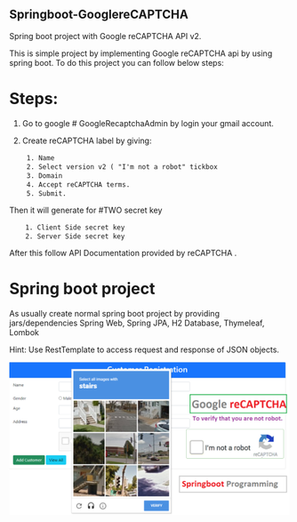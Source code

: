 ## Springboot-GooglereCAPTCHA
Spring boot project with Google reCAPTCHA API v2. 

This is simple project by implementing Google reCAPTCHA api by using spring boot. To do this project you can follow below steps:

# Steps:
1. Go to google # GoogleRecaptchaAdmin by login your gmail account.
2. Create reCAPTCHA label by giving:

        1. Name
        2. Select version v2 ( "I'm not a robot" tickbox
        3. Domain
        4. Accept reCAPTCHA terms.
        5. Submit.
        
  Then it will generate for #TWO secret key
  
        1. Client Side secret key
        2. Server Side secret key
   After this follow API Documentation provided by reCAPTCHA .
   
   
   # Spring boot project
   As usually create normal spring boot project by providing jars/dependencies Spring Web, Spring JPA, H2 Database, Thymeleaf, Lombok
   
   Hint: Use RestTemplate to access request and response of JSON objects.
   
![](https://github.com/abdamah/Springboot-GooglereCAPTCHA/blob/main/GoogleCaptchaApp/recaptcha.png)
